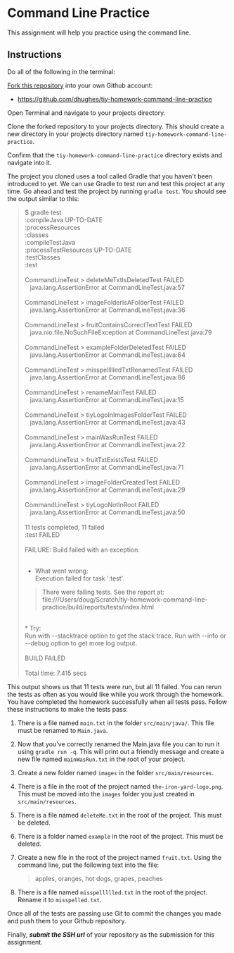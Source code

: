 # Command Line Practice

This assignment will help you practice using the command line.

## Instructions

Do all of the following in the terminal:

[Fork this repository](https://help.github.com/articles/fork-a-repo/) into your own Github account:
* https://github.com/dhughes/tiy-homework-command-line-practice

Open Terminal and navigate to your projects directory.

Clone the forked repository to your projects directory. This should create a new directory in your projects directory named `tiy-homework-command-line-practice`. 

Confirm that the `tiy-homework-command-line-practice` directory exists and navigate into it.

The project you cloned uses a tool called Gradle that you haven't been introduced to yet. We can use Gradle to test run and test this project at any time. Go ahead and test the project by running `gradle test`. You should see the output similar to this:

> $ gradle test<br />
> :compileJava UP-TO-DATE<br />
> :processResources<br />
> :classes<br />
> :compileTestJava<br />
> :processTestResources UP-TO-DATE<br />
> :testClasses<br />
> :test<br />
> <br />
> CommandLineTest > deleteMeTxtIsDeletedTest FAILED<br />
> &nbsp;&nbsp;&nbsp;java.lang.AssertionError at CommandLineTest.java:57<br />
> <br />
> CommandLineTest > imageFolderIsAFolderTest FAILED<br />
> &nbsp;&nbsp;&nbsp;java.lang.AssertionError at CommandLineTest.java:36<br />
> <br />
> CommandLineTest > fruitContainsCorrectTextTest FAILED<br />
> &nbsp;&nbsp;&nbsp;java.nio.file.NoSuchFileException at CommandLineTest.java:79<br />
> <br />
> CommandLineTest > exampleFolderDeletedTest FAILED<br />
> &nbsp;&nbsp;&nbsp;java.lang.AssertionError at CommandLineTest.java:64<br />
> <br />
> CommandLineTest > misspellllledTxtRenamedTest FAILED<br />
> &nbsp;&nbsp;&nbsp;java.lang.AssertionError at CommandLineTest.java:86<br />
> <br />
> CommandLineTest > renameMainTest FAILED<br />
> &nbsp;&nbsp;&nbsp;java.lang.AssertionError at CommandLineTest.java:15<br />
> <br />
> CommandLineTest > tiyLogoInImagesFolderTest FAILED<br />
> &nbsp;&nbsp;&nbsp;java.lang.AssertionError at CommandLineTest.java:43<br />
> <br />
> CommandLineTest > mainWasRunTest FAILED<br />
> &nbsp;&nbsp;&nbsp;java.lang.AssertionError at CommandLineTest.java:22<br />
> <br />
> CommandLineTest > fruitTxtExistsTest FAILED<br />
> &nbsp;&nbsp;&nbsp;java.lang.AssertionError at CommandLineTest.java:71<br />
> <br />
> CommandLineTest > imageFolderCreatedTest FAILED<br />
> &nbsp;&nbsp;&nbsp;java.lang.AssertionError at CommandLineTest.java:29<br />
> <br />
> CommandLineTest > tiyLogoNotInRoot FAILED<br />
> &nbsp;&nbsp;&nbsp;java.lang.AssertionError at CommandLineTest.java:50<br />
> <br />
> 11 tests completed, 11 failed<br />
> :test FAILED<br />
> <br />
> FAILURE: Build failed with an exception.<br />
> <br />
> * What went wrong:<br />
> Execution failed for task ':test'.<br />
> > There were failing tests. See the report at: file:///Users/doug/Scratch/tiy-homework-command-line-practice/build/reports/tests/index.html<br />
> <br />
> * Try:<br />
> Run with --stacktrace option to get the stack trace. Run with --info or --debug option to get more log output.<br />
> <br />
> BUILD FAILED<br />
> <br />
> Total time: 7.415 secs<br />

This output shows us that 11 tests were run, but all 11 failed. You can rerun the tests as often as you would like while you work through the homework. You have completed the homework successfully when all tests pass. Follow these instructions to make the tests pass:

1. There is a file named `main.txt` in the folder `src/main/java/`. This file must be renamed to `Main.java`.

2. Now that you've correctly renamed the Main.java file you can to run it using `gradle run -q`. This will print out a friendly message and create a new file named `mainWasRun.txt` in the root of your project.

3. Create a new folder named `images` in the folder `src/main/resources`.

4. There is a file in the root of the project named `the-iron-yard-logo.png`. This must be moved into the `images` folder you just created in `src/main/resources`.

5. There is a file named `deleteMe.txt` in the root of the project. This must be deleted.

6. There is a folder named `example` in the root of the project. This must be deleted.

7. Create a new file in the root of the project named `fruit.txt`. Using the command line, put the following text into the file:

	> apples, oranges, hot dogs, grapes, peaches

8. There is a file named `misspellllled.txt` in the root of the project. Rename it to `misspelled.txt`.

Once all of the tests are passing use Git to commit the changes you made and push them to your Github repository.

Finally, **_submit the SSH url_** of your repository as the submission for this assignment.


